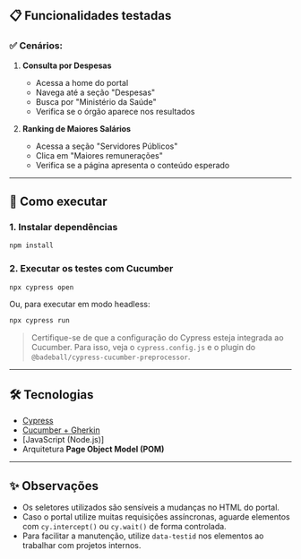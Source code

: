 
## 📋 Funcionalidades testadas

### ✅ Cenários:

1. **Consulta por Despesas**
   - Acessa a home do portal
   - Navega até a seção "Despesas"
   - Busca por "Ministério da Saúde"
   - Verifica se o órgão aparece nos resultados

2. **Ranking de Maiores Salários**
   - Acessa a seção "Servidores Públicos"
   - Clica em "Maiores remunerações"
   - Verifica se a página apresenta o conteúdo esperado

---

## 🚀 Como executar

### 1. Instalar dependências
```bash
npm install
````

### 2. Executar os testes com Cucumber

```bash
npx cypress open
```

Ou, para executar em modo headless:

```bash
npx cypress run
```

> Certifique-se de que a configuração do Cypress esteja integrada ao Cucumber. Para isso, veja o `cypress.config.js` e o plugin do `@badeball/cypress-cucumber-preprocessor`.

---

## 🛠 Tecnologias

* [Cypress](https://www.cypress.io/)
* [Cucumber + Gherkin](https://cucumber.io/)
* \[JavaScript (Node.js)]
* Arquitetura **Page Object Model (POM)**

---

## ✨ Observações

* Os seletores utilizados são sensíveis a mudanças no HTML do portal.
* Caso o portal utilize muitas requisições assíncronas, aguarde elementos com `cy.intercept()` ou `cy.wait()` de forma controlada.
* Para facilitar a manutenção, utilize `data-testid` nos elementos ao trabalhar com projetos internos.


